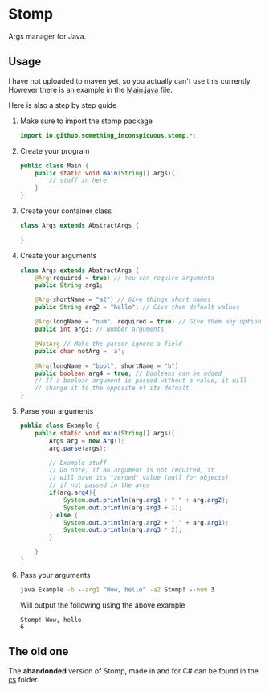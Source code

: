 # Stomp
Args manager for Java.

## Usage

I have not uploaded to maven yet, so you actually can't use this currently.
However there is an example in the
[Main.java](stomp\src\main\java\io\github\something_inconspicuous\Main.java)
file.

Here is also a step by step guide

1. Make sure to import the stomp package
    ```java
    import io.github.something_inconspicuous.stomp.*;
    ```

2. Create your program
    ```java
    public class Main {
        public static void main(String[] args){
            // stuff in here
        }
    }
    ```

3. Create your container class
    ```java
    class Args extends AbstractArgs {

    }
    ```

4. Create your arguments
    ```java
    class Args extends AbstractArgs {
        @Arg(required = true) // You can require arguments
        public String arg1;

        @Arg(shortName = "a2") // Give things short names
        public String arg2 = "hello"; // Give them defualt values

        @Arg(longName = "num", required = true) // Give them any option name you want
        public int arg3; // Number arguments

        @NotArg // Make the parser ignore a field 
        public char notArg = 'a';

        @Arg(longName = "bool", shortName = "b")
        public boolean arg4 = true; // Booleans can be added
        // If a boolean argument is passed without a value, it will
        // change it to the opposite of its defualt
    }
    ```

5. Parse your arguments
    ```java
    public class Example {
        public static void main(String[] args){
            Args arg = new Arg();
            arg.parse(args);

            // Example stuff
            // Do note, if an argument is not required, it
            // will have its "zeroed" value (null for objects)
            // if not passed in the args
            if(arg.arg4){
                System.out.println(arg.arg1 + " " + arg.arg2);
                System.out.println(arg.arg3 + 1);
            } else {
                System.out.println(arg.arg2 + " " + arg.arg1);
                System.out.println(arg.arg3 * 2);
            }

        }
    }
    ```

6. Pass your arguments <br>
    ```cmd
    java Example -b --arg1 "Wow, hello" -a2 Stomp! --num 3
    ```
    Will output the following using the above example
    ```
    Stomp! Wow, hello
    6
    ```

## The old one

The **abandonded** version of Stomp, made in and for C# can be found in the
[cs](./cs) folder.
